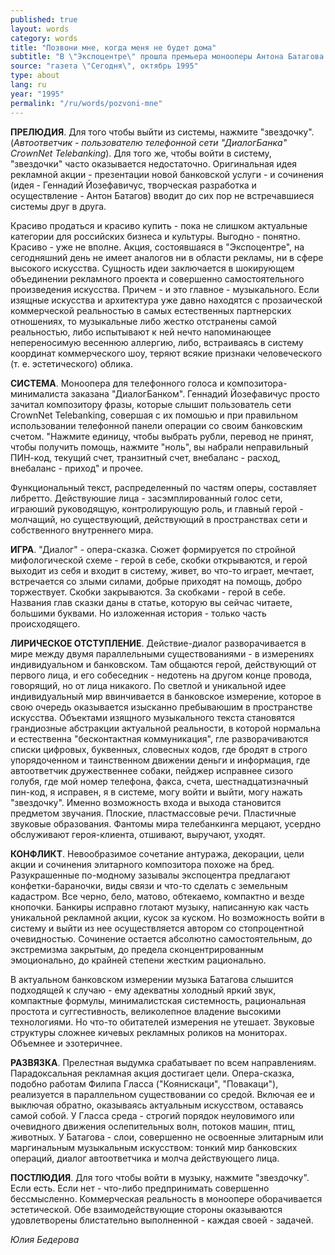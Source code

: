 ```yaml
---
published: true
layout: words
category: words
title: "Позвони мне, когда меня не будет дома"
subtitle: "В \"Экспоцентре\" прошла премьера монооперы Антона Батагова \"Диалог\""
source: "газета \"Сегодня\", октябрь 1995"
type: about
lang: ru
year: "1995"
permalink: "/ru/words/pozvoni-mne"
---
```

**ПРЕЛЮДИЯ**. Для того чтобы выйти из системы, нажмите "звездочку". (_Автоответчик - пользователю телефонной сети "ДиалогБанка" СгоwnNet Теlebanking_). Для того же, чтобы войти в систему, "звездочки" часто оказывается недостаточно. Оригинальная идея рекламной акции - презентации новой банковской услуги - и сочинения (идея - Геннадий Йозефавичус, творческая разработка и осуществление - Антон Батагов) вводит до сих пор не встречавшиеся системы друг в друга.

Красиво продаться и красиво купить - пока не слишком актуальные категории для российских бизнеса и культуры. Выгодно - понятно. Красиво - уже не вполне. Акция, состоявшаяся в "Экспоцентре", на сегодняшний день не имеет аналогов ни в области рекламы, ни в сфере высокого искусства. Сущность идеи заключается в шокирующем объединении рекламного проекта и совершенно самостоятельного произведения искусства. Причем - и это главное - музыкального. Если изящные искусства и архитектура уже давно находятся с прозаической коммерческой реальностью в самых естественных партнерских отношениях, то музыкальные либо жестко отстранены самой реальностью, либо испытывают к ней нечто напоминающее непереносимую весеннюю аллергию, либо, встраиваясь в систему координат коммерческого шоу, теряют всякие признаки человеческого (т. е. эстетического) облика.

**СИСТЕМА**. Моноопера для телефонного голоса и композитора-минималиста заказана "ДиалогБанком". Геннадий Йозефавичус просто зачитал композитору фразы, которые слышит пользователь сети СгоwnNеt Telebanking, совершая с их помошью и при правильном использовании телефонной панели операции со своим банковским счетом. "Нажмите единицу, чтобы выбрать рубли, перевод не принят, чтобы получить помощь, нажмите "ноль", вы набрали неправильный ПИН-код, текущий счет, транзитный счет, внебаланс - расход, внебаланс - приход" и прочее.

Функциональный текст, распределенный по частям оперы, составляет либретто. Действуюшие лица - засэмплированный голос сети, играюший руководящую, контролирующую роль, и главный герой - молчащий, но существующий, действующий в пространствах сети и собственного внутреннего мира.

**ИГРА**. "Диалог" - опера-сказка. Сюжет формируется по стройной мифологической схеме - герой в себе, скобки открываются, и герой выходит из себя и входит в систему, живет, во что-то играет, мечтает, встречается со злыми силами, добрые приходят на помощь, добро торжествует. Скобки закрываются. За скобками - герой в себе. Названия глав сказки даны в статье, которую вы сейчас читаете, большими буквами. Но изложенная история - только часть происходящего.

**ЛИРИЧЕСКОЕ ОТСТУПЛЕНИЕ**. Действие-диалог разворачивается в мире между двумя параллельными существованиями - в измерениях индивидуальном и банковском. Там общаются герой, действующий от первого лица, и его собеседник - недотень на другом конце провода, говорящий, но от лица никакого. По светлой и уникальной идее индивидуальный мир ввинчивается в банковское измерение, которое в свою очередь оказывается изысканно пребываюшим в пространстве искусства. Объектами изящного музыкального текста становятся грандиозные абстракции актуальной реальности, в которой нормальна и естественна "бесконтактная коммуникация", гле разворачиваются списки цифровых, буквенных, словесных кодов, где бродят в строго упорядоченном и таинственном движении деньги и информация, где автоответчик дружественнее собаки, пейджер исправнее сизого голубя, где мой номер телефона, факса, счета, шестнадцатизначный пин-код, я исправен, я в системе, могу войти и выйти, могу нажать "звездочку". Именно возможность входа и выхода становится предметом звучания. Плоские, пластмассовые речи. Пластичные звуковые образования. Фантомы мира телебанкинга мерцают, усердно обслуживают героя-клиента, отшивают, выручают, уходят.

**КОНФЛИКТ**. Невообразимое сочетание антуража, декорации, цели акции и сочинения элитарного композитора похоже на бред. Разукрашенные по-модному зазывалы экспоцентра предлагают конфетки-бараночки, виды связи и что-то сделать с земельным кадастром. Все черно, бело, матово, обтекаемо, компактно и везде кнопочки. Банкиры исправно глотают музыку, написанную как часть уникальной рекламной акции, кусок за куском. Но возможность войти в систему и выйти из нее осуществляется автором со стопроцентной очевидностью. Сочинение остается абсолютно самостоятельным, до экстремизма закрытым, до предела сконцентрированным эмоционально, до крайней степени жестким рационально.

В актуальном банковском измерении музыка Батагова слышится подходящей к случаю - ему адекватны холодный яркий звук, компактные формулы, минималистская системность, рациональная простота и суггестивность, великолепное владение высокими технологиями. Но что-то обитателей измерения не утешает. Звуковые структуры сложнее кичевых рекламных роликов на мониторах. Объемнее и эзотеричнее.

**РАЗВЯЗКА**. Прелестная выдумка срабатывает по всем направлениям. Парадоксальная рекламная акция достигает цели. Опера-сказка, подобно работам Филипа Гласса ("Коянискаци", "Повакаци"), реализуется в параллельном существовании со средой. Включая ее и выключая обратно, оказываясь актуальным искусством, оставаясь самой собой. У Гласса среда - строгий порядок неуловимого или очевидного движения ослепительных волн, потоков машин, птиц, животных. У Батагова - слои, совершенно не освоенные элитарным или маргинальным музыкальным искусством: тонкий мир банковских операций, диалог автоответчика и молча действующего лица.

**ПОСТЛЮДИЯ**. Для того чтобы войти в музыку, нажмите "звездочку". Если есть. Если нет - что-либо предпринимать совершенно бессмысленно. Коммерческая реальность в моноопере оборачивается эстетической. Обе взаимодействующие стороны оказываются удовлетворены блистательно выполненной - каждая своей - задачей.

_Юлия Бедерова_